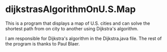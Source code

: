 # dijkstrasAlgorithmOnU.S.Map
This is a program that displays a map of U.S. cities and can solve the shortest path from on city to another using Dijkstra's algorithm.

I am responsible for Dijkstra's algorithm in the Dijkstra.java file. The rest of the program is thanks to Paul Blaer.
